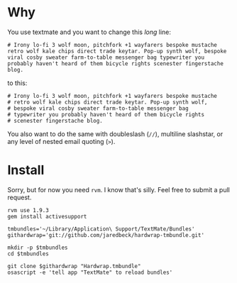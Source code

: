 Why
===

You use textmate and you want to change this *long* line:

    # Irony lo-fi 3 wolf moon, pitchfork +1 wayfarers bespoke mustache retro wolf kale chips direct trade keytar. Pop-up synth wolf, bespoke viral cosby sweater farm-to-table messenger bag typewriter you probably haven't heard of them bicycle rights scenester fingerstache blog.

to this:

    # Irony lo-fi 3 wolf moon, pitchfork +1 wayfarers bespoke mustache
    # retro wolf kale chips direct trade keytar. Pop-up synth wolf,
    # bespoke viral cosby sweater farm-to-table messenger bag
    # typewriter you probably haven't heard of them bicycle rights
    # scenester fingerstache blog.

You also want to do the same with doubleslash (`//`), multiline
slashstar, or any level of nested email quoting (`>`).

Install
=======

Sorry, but for now you need `rvm`.  I know that's silly.  Feel free
to submit a pull request.

    rvm use 1.9.3
    gem install activesupport

    tmbundles='~/Library/Application\ Support/TextMate/Bundles'
    githardwrap='git://github.com/jaredbeck/hardwrap-tmbundle.git'

    mkdir -p $tmbundles
    cd $tmbundles

    git clone $githardwrap "Hardwrap.tmbundle"
    osascript -e 'tell app "TextMate" to reload bundles'
